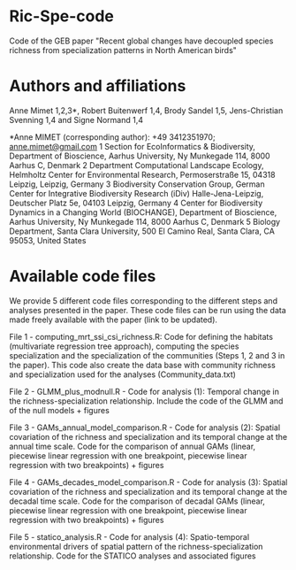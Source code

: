 # Ric-Spe-code
Code of the GEB paper "Recent global changes have decoupled species richness from specialization patterns in North American birds"

# Authors and affiliations
Anne Mimet 1,2,3*, Robert Buitenwerf 1,4, Brody Sandel 1,5, Jens-Christian Svenning 1,4 and Signe Normand 1,4

*Anne MIMET (corresponding author): +49 3412351970; anne.mimet@gmail.com
1 Section for EcoInformatics & Biodiversity, Department of Bioscience, Aarhus University, Ny Munkegade 114, 8000 Aarhus C, Denmark
2 Department Computational Landscape Ecology, Helmholtz Center for Environmental Research, Permoserstraße 15, 04318 Leipzig, Leipzig, Germany
3 Biodiversity Conservation Group, German Center for Integrative Biodiversity Research (iDiv) Halle-Jena-Leipzig, Deutscher Platz 5e, 04103 Leipzig, Germany 
4 Center for Biodiversity Dynamics in a Changing World (BIOCHANGE), Department of Bioscience, Aarhus University, Ny Munkegade 114, 8000 Aarhus C, Denmark
5 Biology Department, Santa Clara University, 500 El Camino Real, Santa Clara, CA 95053, United States

# Available code files
We provide 5 different code files corresponding to the different steps and analyses presented in the paper. These code files can be run using the data made freely available with the paper (link to be updated).

File 1 - computing_mrt_ssi_csi_richness.R: Code for defining the habitats (multivariate regression tree approach), computing the species specialization and the specialization of the communities (Steps 1, 2 and 3 in the paper). This code also create the data base with community richness and specialization used for the analyses (Community_data.txt)

File 2 - GLMM_plus_modnull.R - Code for analysis (1): Temporal change in the richness-specialization relationship. Include the code of the GLMM and of the null models + figures

File 3 - GAMs_annual_model_comparison.R - Code for analysis (2): Spatial covariation of the richness and specialization and its temporal change at the annual time scale. Code for the comparison of annual GAMs (linear, piecewise linear regression with one breakpoint, piecewise linear regression with two breakpoints) + figures

File 4 - GAMs_decades_model_comparison.R - Code for analysis (3): Spatial covariation of the richness and specialization and its temporal change at the decadal time scale. Code for the comparison of decadal GAMs (linear, piecewise linear regression with one breakpoint, piecewise linear regression with two breakpoints) + figures 

File 5 - statico_analysis.R - Code for analysis (4): Spatio-temporal environmental drivers of spatial pattern of the richness-specialization relationship. Code for the STATICO analyses and associated figures
